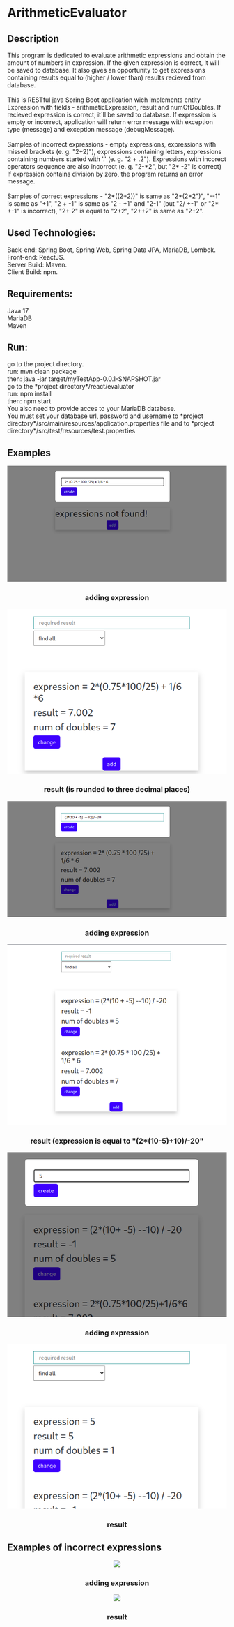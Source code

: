 # ArithmeticEvaluator
<h2> Description </h2>
<div>
This program is dedicated to evaluate arithmetic expressions and obtain the amount of numbers in expression. If the given expression is correct, it will be saved to database. It also gives an opportunity to get expressions containing results equal to (higher / lower than) results recieved from database.
</div>
<br/>
<div>
This is RESTful java Spring Boot application wich implements entity Expression with fields - arithmeticExpression, result and numOfDoubles. If recieved expression is correct, it`ll be saved to database. If expression is empty or incorrect, application will return error message with exception type (message) and exception message (debugMessage).
 </div>
 <br/>
 <div>
Samples of incorrect expressions - empty expressions, expressions with missed brackets (e. g. "2+2)"), expressions containing letters, expressions containing numbers started with '.' (e. g. "2 + .2"). Expressions with incorect operators sequence are also incorrect (e. g. "2-*2", but "2* -2" is correct)
If expression contains division by zero, the program returns an error message.
 </div>
<br/>
<div>
Samples of correct expressions - "2*((2+2))" is same as "2*(2+2")", "--1" is same as "+1", "2 + -1" is same as "2 - +1" and "2-1" (but "2/ +-1" or "2* +-1" is incorrect), "2+	2" is equal to "2+2", "2++2" is same as "2+2".
</div>
<h2>Used Technologies:</h2>
 <div>
 Back-end: Spring Boot, Spring Web, Spring Data JPA, MariaDB, Lombok.
  </div>
  <div>
 Front-end: ReactJS.
 </div>
 <div>
  Server Build: Maven.
  </div>
  <div>
 Client Build: npm.
 </div>
 <h2> Requirements:</h2>
 <div> Java 17 </div>
 <div> MariaDB </div>
 <div> Maven </div>
 <h2>Run:</h2> 
  <div>
    <div>go to the project directory.
      <div>run: mvn clean package</div>
      <div>then: java -jar target/myTestApp-0.0.1-SNAPSHOT.jar</div>
      <div>go to the *project directory*/react/evaluator</div>
      <div>run: npm install</div>
      <div>then: npm start</div>
  </div>
  <div>You also need to provide acces to your MariaDB database. </div>
  <div>You must set your database url, password and username to *project directory*/src/main/resources/application.properties file and to *project directory*/src/test/resources/test.properties </div>
  <h2> Examples </h2>
 <div align = "center">
  <img src="/screens/good_expession_example_1.png" />
  <h3> adding expression </h3>
  <img src="screens/good_expression_result_1.png" />
  <h3> result (is rounded to three decimal places)</h3>
 </div>
 <div align = "center">
  <img src="/screens/good_expression_example_2.png" />
  <h3> adding expression </h3>
  <img src="screens/good_expression_result_2.png" />
  <h3> result (expression is equal to "(2*(10-5)+10)/-20"</h3>
 </div>
  <div align = "center">
  <img src="/screens/good_expression_example_3.png" />
  <h3> adding expression </h3>
  <img src="screens/good_expression_result_3.png" />
  <h3> result </h3>
 </div>
 <h2> Examples of incorrect expressions </h2>
 <div align = "center">
  <img src="/screens/bad_expression_example_3.png" />
  <h3> adding expression </h3>
  <img src="screens/bad_expression_result_3.png" />
  <h3> result </h3>
 </div>
 
 
